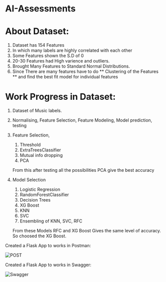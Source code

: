 # AI-Assessments

# About Dataset:

1. Dataset has 154 Features
2. In which many labels are highly correlated with each other
3. Some Features shown the S.D of 0
4. 20-30 Features had High varience and outliers.
5. Brought Many Features to Standard Normal Distributions.
6. Since There are many features have to do ** Clustering of the Features ** and find the best fit model for individual features

# Work Progress in Dataset:

1. Dataset of Music labels.
2. Normalising, Feature Selection, Feature Modeling, Model prediction, testing
3. Feature Selection,
	1. Threshold
	2. ExtraTreesClassifier
	3. Mutual info dropping
	4. PCA

	From this after testing all the possibilities PCA give the best accuracy
4. Model Selection
	1. Logistic Regression
	2. RandomForestClassifier
	3. Decision Trees
	4. XG Boost
	5. KNN
	6. SVC
	7. Ensembling of KNN, SVC, RFC
	
	From these Models RFC and XG Boost Gives the same level of accuracy. So choosed the XG Boost.
  
  
Created a Flask App to works in Postman:
  
![POST](https://user-images.githubusercontent.com/86392043/134184740-b08897d8-57c8-4adb-a2c2-b70dbdce29a2.PNG)

Created a Flask App to works in Swagger:

![Swagger](https://user-images.githubusercontent.com/86392043/134184899-f89a10eb-1a9a-4cb7-830c-dffdc2892c15.PNG)
